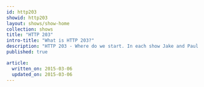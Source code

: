 ```yaml
---
id: http203
showid: http203
layout: shows/show-home
collection: shows
title: "HTTP 203"
intro-title: "What is HTTP 203?"
description: "HTTP 203 - Where do we start. In each show Jake and Paul pick a hot topic in the world of web development and discuss the various aspects of it, meanwhile dropping in lifehacks, lessons and some rather honest truths."
published: true

article:
  written_on: 2015-03-06
  updated_on: 2015-03-06
---
```



